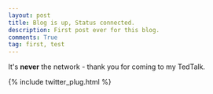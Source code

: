 ```yaml
---
layout: post
title: Blog is up, Status connected.
description: First post ever for this blog.
comments: True
tag: first, test
---
```


It's **never** the network - thank you for coming to my TedTalk.

{% include twitter_plug.html %}
